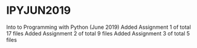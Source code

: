# IPYJUN2019
Into to Programming with Python (June 2019)
Added Assignment 1 of total 17 files
Added Assignment 2 of total 9 files
Added Assignment 3 of total 5 files
